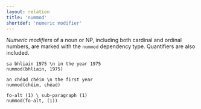 ```yaml
---
layout: relation
title: 'nummod'
shortdef: 'numeric modifier'
---
```


*Numeric modifiers* of a noun or NP, including both cardinal and
ordinal numbers, are marked with the `nummod` dependency type. Quantifiers are also included.

~~~ sdparse
sa bhliain 1975 \n in the year 1975
nummod(bhliain, 1975)
~~~

~~~ sdparse
an chéad chéim \n the first year
nummod(chéim, chéad)
~~~

~~~ sdparse
fo-alt (1) \ sub-paragraph (1)
nummod(fo-alt, (1))
~~~




